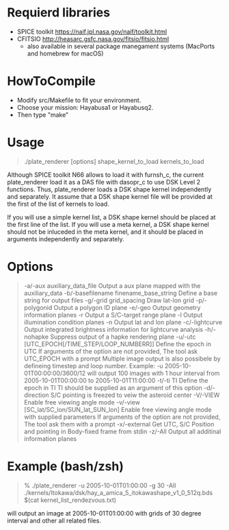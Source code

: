 # Requierd libraries
- SPICE toolkit https://naif.jpl.nasa.gov/naif/toolkit.html
- CFITSIO http://heasarc.gsfc.nasa.gov/fitsio/fitsio.html
  - also available in several package manegament systems (MacPorts and homebrew for macOS)

# HowToCompile
- Modify src/Makefile to fit your environment.
- Choose your mission: Hayabusa1 or Hayabusq2.
- Then type "make"

# Usage

> ./plate_renderer [options] shape_kernel_to_load kernels_to_load

Although SPICE toolkit N66 allows to load it with furnsh_c, the current plate_renderer load it as a DAS file with dasopr_c to use DSK Level 2 functions. Thus, plate_renderer loads a DSK shape kernel independently and separately. It assume that a DSK shape kernel file will be provided at the first of the list of kernels to load.

If you will use a simple kernel list, a DSK shape kernel should be placed at the first line of the list. If you will use a meta kernel, a DSK shape kernel should not be inluceded in the meta kernel, and it should be placed in arguments independently and separately.

# Options
> -a/-aux auxiliary_data_file
>    Output a aux plane mapped with the auxiliary_data
> -b/-basefilename finename_base_string
>    Define a base string for output files
> -g/-grid grid_spacing
>    Draw lat-lon grid
> -p/-polygonid 
>    Output a polygon ID plane
> -e/-geo 
>    Output geometry information planes
> -r 
>    Output a S/C-target range plane
> -l 
>    Output illumination condition planes
> -n 
>    Output lat and lon plane
> -c/-lightcurve 
>    Output integrated brightness information for lightcurve analysis
> -h/-nohapke 
>    Suppress output of a hapke rendering plane
> -u/-utc [UTC_EPOCH[/TIME_STEP/LOOP_NUMBERR]]
>    Define the epoch in UTC
>    If arguments of the option are not provided, The tool ask UTC_EPOCH with a prompt
>    Multiple image output is also possibele
>      by defineing timestep and loop number.
>    Example: -u 2005-10-01T00:00:00/3600/12
>      will output 100 images with 1 hour interval
>      from 2005-10-01T00:00:00 to 2005-10-01T11:00:00
> -t/-ti TI
>    Define the epoch in TI
>    TI should be supplied as an argument of this option
> -d/-direction 
>    S/C pointing is freezed to veiw the asteroid center
> -V/-VIEW 
>    Enable free viewing angle mode
> -v/-view [SC_lat/SC_lon/SUN_lat_SUN_lon]
>    Enable free viewing angle mode with supplied parameters
>    If arguments of the option are not provided, The tool ask them with a prompt
> -x/-external 
>    Get UTC, S/C Position and pointing in Body-fixed frame from stdin
> -z/-All 
>    Output all additinal information planes
     
# Example (bash/zsh)
> % ./plate_renderer -u 2005-10-01T01:00:00 -g 30 -All ./kernels/Itokawa/dsk/hay_a_amica_5_itokawashape_v1_0_512q.bds $(cat kernel_list_rendezvous.txt)

will output an image at 2005-10-01T01:00:00 with grids of 30 degree interval and other all related files.